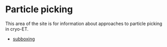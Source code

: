 # Particle picking

This area of the site is for information about approaches to particle picking in cryo-ET.

- [subboxing](subboxing/subboxing)